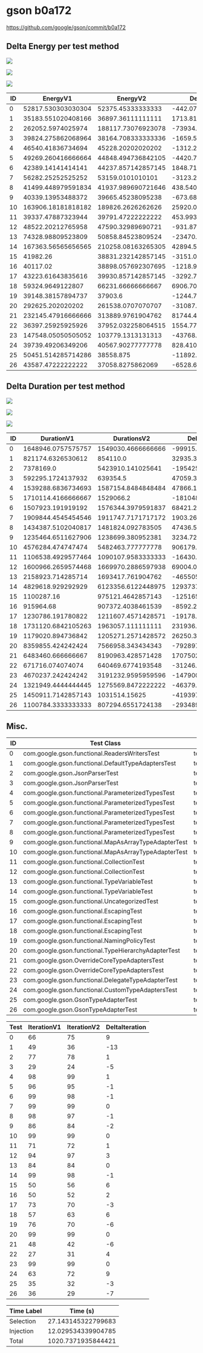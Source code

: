 # gson b0a172


https://github.com/google/gson/commit/b0a172



## Delta Energy per test method

![](./gson_delta_energy_0_v.png)

![](./gson_delta_energy_1_v.png)

![](./gson_delta_energy_2_v.png)


| ID | EnergyV1 | EnergyV2 | DeltaEnergy | σ |
| --- | --- | --- | --- | --- |
| 0 | 52817.530303030304 | 52375.45333333333 | -442.0769696969728 | 33462.51524228253 | 27628.027215030914 |
| 1 | 35183.551020408166 | 36897.36111111111 | 1713.8100907029439 | 4107.658725670937 | 5360.652562643521 |
| 2 | 262052.5974025974 | 188117.73076923078 | -73934.86663336662 | 583061.6434896159 | 475720.28951037786 |
| 3 | 39824.275862068964 | 38164.708333333336 | -1659.567528735628 | 5081.386553216598 | 4877.222881920668 |
| 4 | 46540.41836734694 | 45228.20202020202 | -1312.2163471449167 | 21099.650429410813 | 18422.685234023706 |
| 5 | 49269.260416666664 | 44848.494736842105 | -4420.765679824559 | 50103.99753954373 | 16869.41472349086 |
| 6 | 42389.14141414141 | 44237.857142857145 | 1848.7157287157315 | 13250.787473462502 | 16729.59161644603 |
| 7 | 56282.25252525252 | 53159.0101010101 | -3123.242424242424 | 28772.98256531476 | 24641.1530551796 |
| 8 | 41499.448979591834 | 41937.989690721646 | 438.5407111298118 | 12240.898496536065 | 13834.052481903438 |
| 9 | 40339.13953488372 | 39665.45238095238 | -673.6871539313361 | 8343.861425752344 | 7762.579922761262 |
| 10 | 163906.18181818182 | 189826.2626262626 | 25920.08080808079 | 262380.0109532076 | 336795.87470078433 |
| 11 | 39337.47887323944 | 39791.47222222222 | 453.99334898278175 | 4340.821194649679 | 4981.939083028432 |
| 12 | 48522.20212765958 | 47590.32989690721 | -931.872230752364 | 15736.356574708721 | 16059.054235624044 |
| 13 | 74328.98809523809 | 50858.84523809524 | -23470.142857142855 | 180821.49790756512 | 35165.587456751375 |
| 14 | 167363.56565656565 | 210258.08163265305 | 42894.515976087394 | 394016.5862510518 | 454641.4278154992 |
| 15 | 41982.26 | 38831.232142857145 | -3151.027857142857 | 12182.037985181298 | 5942.437252481604 |
| 16 | 40117.02 | 38898.057692307695 | -1218.9623076923017 | 12086.3728628402 | 6426.095690510271 |
| 17 | 43223.61643835616 | 39930.857142857145 | -3292.7592954990178 | 18167.65417614061 | 10231.691720595676 |
| 18 | 59324.9649122807 | 66231.66666666667 | 6906.701754385969 | 47119.00278893146 | 51900.163798561 |
| 19 | 39148.38157894737 | 37903.6 | -1244.781578947368 | 6080.6147282013 | 5393.743154009891 |
| 20 | 292625.202020202 | 261538.0707070707 | -31087.131313131307 | 453856.8361553776 | 436786.30267880816 |
| 21 | 232145.47916666666 | 313889.9761904762 | 81744.49702380956 | 470362.26425034134 | 617713.5047370642 |
| 22 | 36397.25925925926 | 37952.032258064515 | 1554.7729988052524 | 5277.205970843905 | 4731.686792485871 |
| 23 | 147548.05050505052 | 103779.1313131313 | -43768.91919191921 | 190732.31058215478 | 118036.83355756322 |
| 24 | 39739.49206349206 | 40567.90277777778 | 828.4107142857174 | 10630.107731200147 | 9407.174946638283 |
| 25 | 50451.514285714286 | 38558.875 | -11892.639285714286 | 65017.19883686661 | 7374.486493775346 |
| 26 | 43587.47222222222 | 37058.8275862069 | -6528.64463601532 | 33614.60574370587 | 5560.3814249530715 |

## Delta Duration per test method

![](./gson_delta_duration_0_v.png)

![](./gson_delta_duration_1_v.png)

![](./gson_delta_duration_2_v.png)


| ID | DurationV1 | DurationsV2 | DeltaDuration |
| --- | --- | --- | --- |
| 0 | 1648946.0757575757 | 1549030.4666666666 | -99915.60909090913 |
| 1 | 821174.6326530612 | 854110.0 | 32935.367346938816 |
| 2 | 7378169.0 | 5423910.141025641 | -1954258.858974359 |
| 3 | 592295.1724137932 | 639354.5 | 47059.32758620684 |
| 4 | 1539288.6836734693 | 1587154.8484848484 | 47866.16481137904 |
| 5 | 1710114.4166666667 | 1529066.2 | -181048.2166666668 |
| 6 | 1507923.191919192 | 1576344.3979591837 | 68421.2060399917 |
| 7 | 1909844.4545454546 | 1911747.7171717172 | 1903.2626262626145 |
| 8 | 1434387.5102040817 | 1481824.092783505 | 47436.58257942344 |
| 9 | 1235464.6511627906 | 1238699.380952381 | 3234.729789590463 |
| 10 | 4576284.474747474 | 5482463.777777778 | 906179.3030303037 |
| 11 | 1106538.4929577464 | 1090107.9583333333 | -16430.53462441312 |
| 12 | 1600966.2659574468 | 1669970.2886597938 | 69004.02270234702 |
| 13 | 2158923.714285714 | 1693417.761904762 | -465505.9523809522 |
| 14 | 4829618.929292929 | 6123356.6122448975 | 1293737.6829519682 |
| 15 | 1100287.16 | 975121.4642857143 | -125165.6957142856 |
| 16 | 915964.68 | 907372.4038461539 | -8592.276153846178 |
| 17 | 1230786.191780822 | 1211607.4571428571 | -19178.73463796475 |
| 18 | 1731120.6842105263 | 1963057.111111111 | 231936.42690058472 |
| 19 | 1179020.894736842 | 1205271.2571428572 | 26250.362406015163 |
| 20 | 8359855.424242424 | 7566958.343434343 | -792897.0808080807 |
| 21 | 6483460.666666667 | 8190963.428571428 | 1707502.7619047612 |
| 22 | 671716.074074074 | 640469.6774193548 | -31246.396654719254 |
| 23 | 4670237.242424242 | 3191232.9595959596 | -1479004.2828282826 |
| 24 | 1321949.4444444445 | 1275569.8472222222 | -46379.59722222225 |
| 25 | 1450911.7142857143 | 1031514.15625 | -419397.5580357143 |
| 26 | 1100784.3333333333 | 807294.6551724138 | -293489.67816091946 |

## Misc.

| ID | Test Class | Test Method |
| --- | --- | --- |
| 0 | com.google.gson.functional.ReadersWritersTest | testReadWriteTwoObjects |
| 1 | com.google.gson.functional.DefaultTypeAdaptersTest | testBitSetDeserialization |
| 2 | com.google.gson.JsonParserTest | testReadWriteTwoObjects |
| 3 | com.google.gson.JsonParserTest | testParseMixedArray |
| 4 | com.google.gson.functional.ParameterizedTypesTest | testVariableTypeArrayDeserialization |
| 5 | com.google.gson.functional.ParameterizedTypesTest | testVariableTypeDeserialization |
| 6 | com.google.gson.functional.ParameterizedTypesTest | testParameterizedTypeGenericArraysDeserialization |
| 7 | com.google.gson.functional.ParameterizedTypesTest | testVariableTypeFieldsAndGenericArraysDeserialization |
| 8 | com.google.gson.functional.ParameterizedTypesTest | testParameterizedTypeWithVariableTypeDeserialization |
| 9 | com.google.gson.functional.MapAsArrayTypeAdapterTest | testMultipleEnableComplexKeyRegistrationHasNoEffect |
| 10 | com.google.gson.functional.MapAsArrayTypeAdapterTest | testSerializeComplexMapWithTypeAdapter |
| 11 | com.google.gson.functional.CollectionTest | testFieldIsArrayList |
| 12 | com.google.gson.functional.CollectionTest | testWildcardCollectionField |
| 13 | com.google.gson.functional.TypeVariableTest | testAdvancedTypeVariables |
| 14 | com.google.gson.functional.TypeVariableTest | testTypeVariablesViaTypeParameter |
| 15 | com.google.gson.functional.UncategorizedTest | testGsonInstanceReusableForSerializationAndDeserialization |
| 16 | com.google.gson.functional.EscapingTest | testGsonDoubleDeserialization |
| 17 | com.google.gson.functional.EscapingTest | testGsonAcceptsEscapedAndNonEscapedJsonDeserialization |
| 18 | com.google.gson.functional.EscapingTest | testEscapingObjectFields |
| 19 | com.google.gson.functional.NamingPolicyTest | testComplexFieldNameStrategy |
| 20 | com.google.gson.functional.TypeHierarchyAdapterTest | testTypeHierarchy |
| 21 | com.google.gson.OverrideCoreTypeAdaptersTest | testOverrideWrapperBooleanAdapter |
| 22 | com.google.gson.OverrideCoreTypeAdaptersTest | testOverridePrimitiveBooleanAdapter |
| 23 | com.google.gson.functional.DelegateTypeAdapterTest | testDelegateInvoked |
| 24 | com.google.gson.functional.CustomTypeAdaptersTest | testRegisterHierarchyAdapterForDate |
| 25 | com.google.gson.GsonTypeAdapterTest | testTypeAdapterThrowsException |
| 26 | com.google.gson.GsonTypeAdapterTest | testTypeAdapterProperlyConvertsTypes |




| Test | IterationV1 | IterationV2 | DeltaIteration |
| --- | --- | --- | --- |
| 0 | 66 | 75 | 9 |
| 1 | 49 | 36 | -13 |
| 2 | 77 | 78 | 1 |
| 3 | 29 | 24 | -5 |
| 4 | 98 | 99 | 1 |
| 5 | 96 | 95 | -1 |
| 6 | 99 | 98 | -1 |
| 7 | 99 | 99 | 0 |
| 8 | 98 | 97 | -1 |
| 9 | 86 | 84 | -2 |
| 10 | 99 | 99 | 0 |
| 11 | 71 | 72 | 1 |
| 12 | 94 | 97 | 3 |
| 13 | 84 | 84 | 0 |
| 14 | 99 | 98 | -1 |
| 15 | 50 | 56 | 6 |
| 16 | 50 | 52 | 2 |
| 17 | 73 | 70 | -3 |
| 18 | 57 | 63 | 6 |
| 19 | 76 | 70 | -6 |
| 20 | 99 | 99 | 0 |
| 21 | 48 | 42 | -6 |
| 22 | 27 | 31 | 4 |
| 23 | 99 | 99 | 0 |
| 24 | 63 | 72 | 9 |
| 25 | 35 | 32 | -3 |
| 26 | 36 | 29 | -7 |



| Time Label | Time (s) |
| --- | --- |
| Selection | 27.143145322799683 |
| Injection | 12.029534339904785 |
| Total | 1020.7371935844421 |


